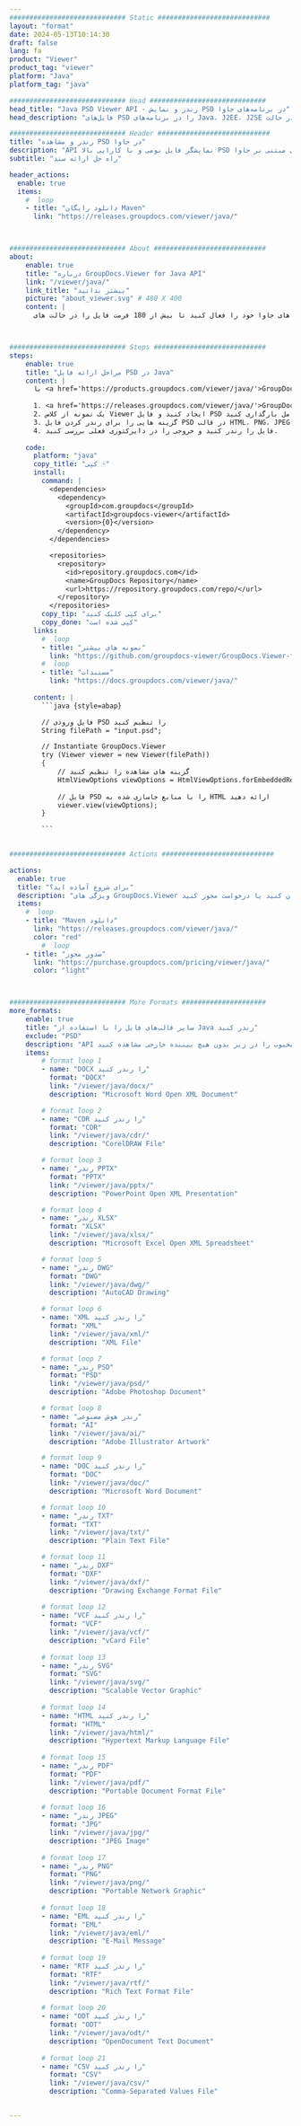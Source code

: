 ```yaml
---
############################# Static ############################
layout: "format"
date: 2024-05-13T10:14:30
draft: false
lang: fa
product: "Viewer"
product_tag: "viewer"
platform: "Java"
platform_tag: "java"

############################# Head #############################
head_title: "Java PSD Viewer API - رندر و نمایش PSD در برنامه‌های جاوا"
head_description: "فایل‌های PSD را در برنامه‌های Java، J2EE، J2SE مشاهده کنید. از مشاهده بیش از 180 فرمت سند و فایل تصویر در حالت HTML، PDF یا تصویر با ویژگی های پیشرفته برای مدیریت گزینه های مشاهده اسناد پشتیبانی می کند."

############################# Header ############################
title: "رندر و مشاهده PSD در جاوا" 
description: "API نمایشگر فایل بومی و با کارایی بالا PSD برای برنامه‌های مبتنی بر جاوا، J2EE و J2SE، که از طیف گسترده‌ای از ویژگی‌های اضافی برای سفارشی‌سازی ظاهر قالب سند خروجی پشتیبانی می‌کند." 
subtitle: "راه حل ارائه سند" 

header_actions:
  enable: true
  items:
    #  loop
    - title: "دانلود رایگان Maven"
      link: "https://releases.groupdocs.com/viewer/java/"



############################# About ############################
about:
    enable: true
    title: "درباره GroupDocs.Viewer for Java API"
    link: "/viewer/java/"
    link_title: "بیشتر بدانید"
    picture: "about_viewer.svg" # 480 X 400
    content: |
      برنامه های جاوا خود را فعال کنید تا بیش از 180 فرمت فایل را در حالت های HTML، PDF یا تصویر با استفاده از GroupDocs.Viewer برای API های جاوا بدون نصب نرم افزار اضافی نمایش دهند. مانند مایکروسافت آفیس، آپاچی اوپن آفیس، Adobe Acrobat Reader و غیره. توسعه دهندگان به راحتی می توانند تمام تصاویر و انواع اسناد محبوب از جمله Microsoft Office، OpenDocument، HTML، PDF، Archive، Diagrams، Photoshop، AutoCAD و فرمت های زبان برنامه نویسی را در داخل برنامه های جاوا مشاهده کنند. رندر سریع و با کیفیت



############################# Steps ############################
steps:
    enable: true
    title: "مراحل ارائه فایل PSD در Java" 
    content: |
      با <a href='https://products.groupdocs.com/viewer/java/'>GroupDocs.Viewer</a> می‌توانید PSD را در چند مرحله به HTML، JPEG، PNG یا PDF تبدیل کنید.
      
      1. <a href='https://releases.groupdocs.com/viewer/java/'>GroupDocs.Viewer برای جاوا</a> را به عنوان وابستگی به پروژه خود اضافه کنید. 
      2. یک نمونه از کلاس Viewer ایجاد کنید و فایل PSD را با مسیر کامل بارگذاری کنید.  
      3. گزینه هایی را برای رندر کردن فایل PSD در قالب HTML، PNG، JPEG یا PDF تنظیم کنید. 
      4. فایل را رندر کنید و خروجی را در دایرکتوری فعلی بررسی کنید. 
   
    code:
      platform: "java"
      copy_title: "کپی 🀄"
      install:
        command: |
          <dependencies>
            <dependency>
              <groupId>com.groupdocs</groupId>
              <artifactId>groupdocs-viewer</artifactId>
              <version>{0}</version>
            </dependency>
          </dependencies>

          <repositories>
            <repository>
              <id>repository.groupdocs.com</id>
              <name>GroupDocs Repository</name>
              <url>https://repository.groupdocs.com/repo/</url>
            </repository>
          </repositories>
        copy_tip: "برای کپی کلیک کنید"
        copy_done: "کپی شده است"
      links:
        #  loop
        - title: "نمونه های بیشتر"
          link: "https://github.com/groupdocs-viewer/GroupDocs.Viewer-for-Java"
        #  loop
        - title: "مستندات"
          link: "https://docs.groupdocs.com/viewer/java/"
          
      content: |
        ```java {style=abap}

        // فایل ورودی PSD را تنظیم کنید
        String filePath = "input.psd";

        // Instantiate GroupDocs.Viewer
        try (Viewer viewer = new Viewer(filePath))
        {
            // گزینه های مشاهده را تنظیم کنید
            HtmlViewOptions viewOptions = HtmlViewOptions.forEmbeddedResources();
                
            // فایل PSD را با منابع جاسازی شده به HTML ارائه دهید
            viewer.view(viewOptions);
        }

        ```
            

############################# Actions ############################

actions:
  enable: true
  title: "برای شروع آماده اید؟"
  description: "ویژگی های GroupDocs.Viewer را به صورت رایگان امتحان کنید یا درخواست مجوز کنید"
  items:
    #  loop
    - title: "Maven دانلود"
      link: "https://releases.groupdocs.com/viewer/java/"
      color: "red"
        #  loop
    - title: "صدور مجوز"
      link: "https://purchase.groupdocs.com/pricing/viewer/java/"
      color: "light"



############################# More Formats #####################
more_formats:
    enable: true
    title: "سایر قالب‌های فایل را با استفاده از Java رندر کنید"
    exclude: "PSD"
    description: "API نمایشگر اسناد و تصاویر چند فرمت برای جاوا. برخی از قالب‌های فایل محبوب را در زیر بدون هیچ بیننده خارجی مشاهده کنید."
    items: 
        # format loop 1
        - name: "DOCX را رندر کنید"
          format: "DOCX"
          link: "/viewer/java/docx/"
          description: "Microsoft Word Open XML Document" 

        # format loop 2
        - name: "CDR را رندر کنید" 
          format: "CDR"
          link: "/viewer/java/cdr/"
          description: "CorelDRAW File" 

        # format loop 3
        - name: "رندر PPTX"
          format: "PPTX"
          link: "/viewer/java/pptx/"
          description: "PowerPoint Open XML Presentation" 

        # format loop 4
        - name: "رندر XLSX"
          format: "XLSX"
          link: "/viewer/java/xlsx/"
          description: "Microsoft Excel Open XML Spreadsheet" 

        # format loop 5
        - name: "رندر DWG"
          format: "DWG"
          link: "/viewer/java/dwg/"
          description: "AutoCAD Drawing"

        # format loop 6
        - name: "XML را رندر کنید"
          format: "XML"
          link: "/viewer/java/xml/"
          description: "XML File"

        # format loop 7
        - name: "رندر PSD"
          format: "PSD"
          link: "/viewer/java/psd/"
          description: "Adobe Photoshop Document"

        # format loop 8
        - name: "رندر هوش مصنوعی"
          format: "AI"
          link: "/viewer/java/ai/"
          description: "Adobe Illustrator Artwork"

        # format loop 9
        - name: "DOC را رندر کنید"
          format: "DOC"
          link: "/viewer/java/doc/"
          description: "Microsoft Word Document" 

        # format loop 10
        - name: "رندر TXT" 
          format: "TXT"
          link: "/viewer/java/txt/"
          description: "Plain Text File" 

        # format loop 11
        - name: "رندر DXF" 
          format: "DXF"
          link: "/viewer/java/dxf/"
          description: "Drawing Exchange Format File"  
          
        # format loop 12
        - name: "VCF را رندر کنید"
          format: "VCF"
          link: "/viewer/java/vcf/"
          description: "vCard File"  
              
        # format loop 13
        - name: "رندر SVG"
          format: "SVG"
          link: "/viewer/java/svg/"
          description: "Scalable Vector Graphic" 
          
        # format loop 14
        - name: "HTML را رندر کنید"
          format: "HTML"
          link: "/viewer/java/html/"
          description: "Hypertext Markup Language File" 
          
        # format loop 15
        - name: "رندر PDF"
          format: "PDF"
          link: "/viewer/java/pdf/"
          description: "Portable Document Format File"
          
        # format loop 16
        - name: "رندر JPEG"
          format: "JPG"
          link: "/viewer/java/jpg/"
          description: "JPEG Image"
          
        # format loop 17
        - name: "رندر PNG"
          format: "PNG"
          link: "/viewer/java/png/"
          description: "Portable Network Graphic" 
          
        # format loop 18
        - name: "EML را رندر کنید"
          format: "EML"
          link: "/viewer/java/eml/"
          description: "E-Mail Message" 
          
        # format loop 19
        - name: "RTF را رندر کنید"
          format: "RTF"
          link: "/viewer/java/rtf/"
          description: "Rich Text Format File" 
          
        # format loop 20
        - name: "ODT را رندر کنید"
          format: "ODT"
          link: "/viewer/java/odt/"
          description: "OpenDocument Text Document" 
          
        # format loop 21
        - name: "CSV را رندر کنید"
          format: "CSV"
          link: "/viewer/java/csv/"
          description: "Comma-Separated Values File" 


---
```

